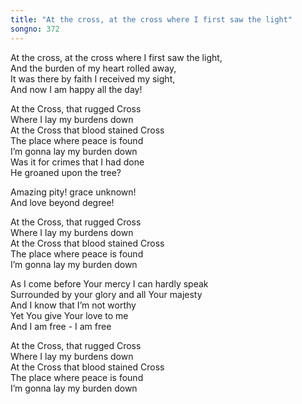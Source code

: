 ```yaml
---  
title: "At the cross, at the cross where I first saw the light"  
songno: 372  
---  
```

At the cross, at the cross where I first saw the light,  
And the burden of my heart rolled away,  
It was there by faith I received my sight,  
And now I am happy all the day!  
  
At the Cross, that rugged Cross  
Where I lay my burdens down  
At the Cross that blood stained Cross  
The place where peace is found  
I’m gonna lay my burden down  
Was it for crimes that I had done  
He groaned upon the tree?  
  
Amazing pity! grace unknown!  
And love beyond degree!  
  
At the Cross, that rugged Cross  
Where I lay my burdens down  
At the Cross that blood stained Cross  
The place where peace is found  
I’m gonna lay my burden down  
  
As I come before Your mercy I can hardly speak  
Surrounded by your glory and all Your majesty  
And I know that I’m not worthy  
Yet You give Your love to me  
And I am free - I am free  
  
At the Cross, that rugged Cross  
Where I lay my burdens down  
At the Cross that blood stained Cross  
The place where peace is found  
I’m gonna lay my burden down  
